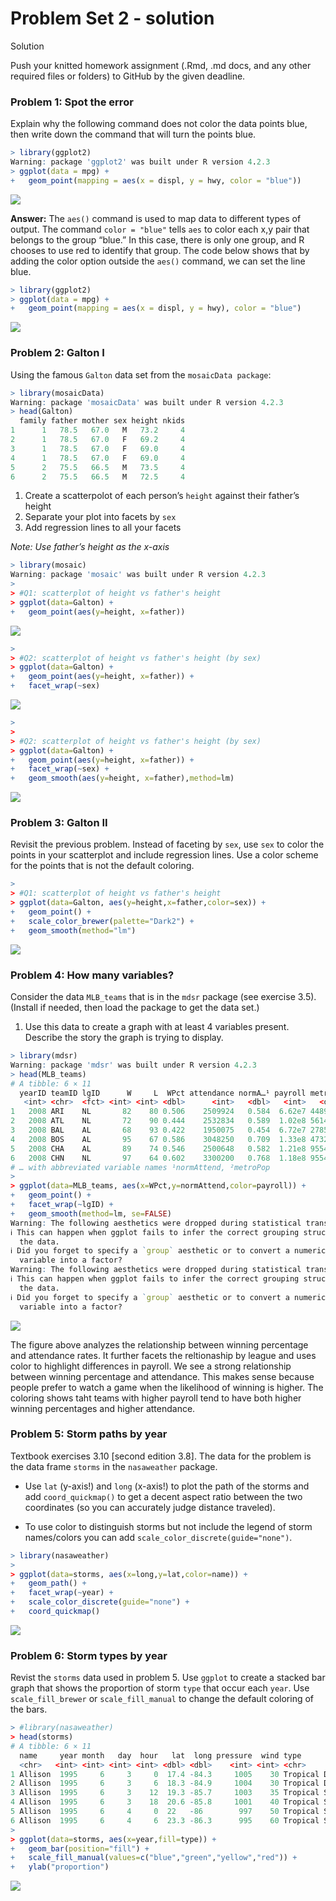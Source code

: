 Problem Set 2 - solution
================
Solution

Push your knitted homework assignment (.Rmd, .md docs, and any other
required files or folders) to GitHub by the given deadline.

### Problem 1: Spot the error

Explain why the following command does not color the data points blue,
then write down the command that will turn the points blue.

``` r
> library(ggplot2)
Warning: package 'ggplot2' was built under R version 4.2.3
> ggplot(data = mpg) + 
+   geom_point(mapping = aes(x = displ, y = hwy, color = "blue"))
```

![](PS2-solution_files/figure-gfm/unnamed-chunk-1-1.png)<!-- -->

**Answer:** The `aes()` command is used to map data to different types
of output. The command `color = "blue"` tells `aes` to color each x,y
pair that belongs to the group “blue.” In this case, there is only one
group, and R chooses to use red to identify that group. The code below
shows that by adding the color option outside the `aes()` command, we
can set the line blue.

``` r
> library(ggplot2)
> ggplot(data = mpg) + 
+   geom_point(mapping = aes(x = displ, y = hwy), color = "blue")
```

![](PS2-solution_files/figure-gfm/unnamed-chunk-2-1.png)<!-- -->

### Problem 2: Galton I

Using the famous `Galton` data set from the `mosaicData package`:

``` r
> library(mosaicData)
Warning: package 'mosaicData' was built under R version 4.2.3
> head(Galton)
  family father mother sex height nkids
1      1   78.5   67.0   M   73.2     4
2      1   78.5   67.0   F   69.2     4
3      1   78.5   67.0   F   69.0     4
4      1   78.5   67.0   F   69.0     4
5      2   75.5   66.5   M   73.5     4
6      2   75.5   66.5   M   72.5     4
```

1.  Create a scatterpolot of each person’s `height` against their
    father’s height
2.  Separate your plot into facets by `sex`
3.  Add regression lines to all your facets

*Note: Use father’s height as the x-axis*

``` r
> library(mosaic)
Warning: package 'mosaic' was built under R version 4.2.3
> 
> #Q1: scatterplot of height vs father's height
> ggplot(data=Galton) + 
+   geom_point(aes(y=height, x=father))
```

![](PS2-solution_files/figure-gfm/unnamed-chunk-4-1.png)<!-- -->

``` r
> 
> #Q2: scatterplot of height vs father's height (by sex)
> ggplot(data=Galton) + 
+   geom_point(aes(y=height, x=father)) +
+   facet_wrap(~sex)
```

![](PS2-solution_files/figure-gfm/unnamed-chunk-4-2.png)<!-- -->

``` r
> 
> 
> #Q2: scatterplot of height vs father's height (by sex)
> ggplot(data=Galton) + 
+   geom_point(aes(y=height, x=father)) +
+   facet_wrap(~sex) +
+   geom_smooth(aes(y=height, x=father),method=lm)
```

![](PS2-solution_files/figure-gfm/unnamed-chunk-4-3.png)<!-- -->

### Problem 3: Galton II

Revisit the previous problem. Instead of faceting by `sex`, use `sex` to
color the points in your scatterplot and include regression lines. Use a
color scheme for the points that is not the default coloring.

``` r
> 
> #Q1: scatterplot of height vs father's height
> ggplot(data=Galton, aes(y=height,x=father,color=sex)) +
+   geom_point() +
+   scale_color_brewer(palette="Dark2") +
+   geom_smooth(method="lm") 
```

![](PS2-solution_files/figure-gfm/unnamed-chunk-5-1.png)<!-- -->

### Problem 4: How many variables?

Consider the data `MLB_teams` that is in the `mdsr` package (see
exercise 3.5). (Install if needed, then load the package to get the data
set.)

1.  Use this data to create a graph with at least 4 variables present.
    Describe the story the graph is trying to display.

``` r
> library(mdsr)
Warning: package 'mdsr' was built under R version 4.2.3
> head(MLB_teams)
# A tibble: 6 × 11
  yearID teamID lgID      W     L  WPct attendance normA…¹ payroll metro…² name 
   <int> <chr>  <fct> <int> <int> <dbl>      <int>   <dbl>   <int>   <dbl> <chr>
1   2008 ARI    NL       82    80 0.506    2509924   0.584  6.62e7 4489109 Ariz…
2   2008 ATL    NL       72    90 0.444    2532834   0.589  1.02e8 5614323 Atla…
3   2008 BAL    AL       68    93 0.422    1950075   0.454  6.72e7 2785874 Balt…
4   2008 BOS    AL       95    67 0.586    3048250   0.709  1.33e8 4732161 Bost…
5   2008 CHA    AL       89    74 0.546    2500648   0.582  1.21e8 9554598 Chic…
6   2008 CHN    NL       97    64 0.602    3300200   0.768  1.18e8 9554598 Chic…
# … with abbreviated variable names ¹​normAttend, ²​metroPop
> 
> ggplot(data=MLB_teams, aes(x=WPct,y=normAttend,color=payroll)) +
+   geom_point() + 
+   facet_wrap(~lgID) +
+   geom_smooth(method=lm, se=FALSE)
Warning: The following aesthetics were dropped during statistical transformation: colour
ℹ This can happen when ggplot fails to infer the correct grouping structure in
  the data.
ℹ Did you forget to specify a `group` aesthetic or to convert a numerical
  variable into a factor?
Warning: The following aesthetics were dropped during statistical transformation: colour
ℹ This can happen when ggplot fails to infer the correct grouping structure in
  the data.
ℹ Did you forget to specify a `group` aesthetic or to convert a numerical
  variable into a factor?
```

![](PS2-solution_files/figure-gfm/unnamed-chunk-6-1.png)<!-- -->

The figure above analyzes the relationship between winning percentage
and attendance rates. It further facets the reltionaship by league and
uses color to highlight differences in payroll. We see a strong
relationship between winning percentage and attendance. This makes sense
because people prefer to watch a game when the likelihood of winning is
higher. The coloring shows taht teams with higher payroll tend to have
both higher winning percentages and higher attendance.

### Problem 5: Storm paths by year

Textbook exercises 3.10 \[second edition 3.8\]. The data for the problem
is the data frame `storms` in the `nasaweather` package.

- Use `lat` (y-axis!) and `long` (x-axis!) to plot the path of the
  storms and add `coord_quickmap()` to get a decent aspect ratio between
  the two coordinates (so you can accurately judge distance traveled).

- To use color to distinguish storms but not include the legend of storm
  names/colors you can add `scale_color_discrete(guide="none")`.

``` r
> library(nasaweather)
> 
> ggplot(data=storms, aes(x=long,y=lat,color=name)) + 
+   geom_path() +
+   facet_wrap(~year) +
+   scale_color_discrete(guide="none") +
+   coord_quickmap()
```

![](PS2-solution_files/figure-gfm/unnamed-chunk-7-1.png)<!-- -->

### Problem 6: Storm types by year

Revist the `storms` data used in problem 5. Use `ggplot` to create a
stacked bar graph that shows the proportion of storm `type` that occur
each `year`. Use `scale_fill_brewer` or `scale_fill_manual` to change
the default coloring of the bars.

``` r
> #library(nasaweather)
> head(storms)
# A tibble: 6 × 11
  name     year month   day  hour   lat  long pressure  wind type        seasday
  <chr>   <int> <int> <int> <int> <dbl> <dbl>    <int> <int> <chr>         <int>
1 Allison  1995     6     3     0  17.4 -84.3     1005    30 Tropical D…       3
2 Allison  1995     6     3     6  18.3 -84.9     1004    30 Tropical D…       3
3 Allison  1995     6     3    12  19.3 -85.7     1003    35 Tropical S…       3
4 Allison  1995     6     3    18  20.6 -85.8     1001    40 Tropical S…       3
5 Allison  1995     6     4     0  22   -86        997    50 Tropical S…       4
6 Allison  1995     6     4     6  23.3 -86.3      995    60 Tropical S…       4
> 
> ggplot(data=storms, aes(x=year,fill=type)) + 
+   geom_bar(position="fill") +
+   scale_fill_manual(values=c("blue","green","yellow","red")) +
+   ylab("proportion")
```

![](PS2-solution_files/figure-gfm/unnamed-chunk-8-1.png)<!-- -->
